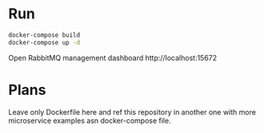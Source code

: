 # Run
```bash
docker-compose build
docker-compose up -d 
```

Open RabbitMQ management dashboard http://localhost:15672

# Plans
Leave only Dockerfile here and ref this repository in another one with more microservice examples asn docker-compose file.